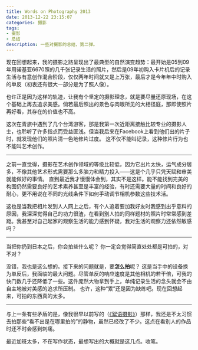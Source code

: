```yaml
---
title: Words on Photography 2013
date: 2013-12-22 23:15:07
categories: 摄影
tags: 
- 摄影
- 总结
description: 一些对摄影的总结，第二弹。
---
```

现在回想起来，我的摄影之路呈现出了最典型的自然演变趋势：最开始是05到09年用诺基亚6670照的几千张记录生活的照片，然后是09年初购入卡片机后的记录生活与有意创作混合阶段，仅仅两年时间就又是上万张，最后才是今年年中时购入的单反（初衷还有很大一部分是为了照人像）。

也许正是因为这样的轨迹，让我有个坚定的摄影理念，就是要尽量还原现场，在这个基础上再去追求美感。倘若最后照出的景色与肉眼所见的大相径庭，那即使照片再好看，其存在的价值也不高。

这次在青旅中遇到了几个台湾游客，那是我第一次近距离接触比较专业的摄影人士，也聆听了许多指点而受益匪浅。但当我后来在Facebook上看到他们出的片子时，就发现他们的照片清一色地修片过度。
这不仅不能叫记录，这种修片行为也不能叫艺术创作。

----

之前一直觉得，摄影在艺术创作领域的等级比较低，因为它出片太快，运气成分居多，不像其他艺术形式需要那么多脑力和精力投入——这是个几乎只凭天赋和审美就能做好的事情。
直到最近我才慢慢体会到，其实不是这样。能不能找到完美的构图仍然需要良好的艺术素养甚至是丰富的经验，有时还需要大量的时间和良好的耐心，更不用说在不同的光线条件下如何手动调节相机参数这些技术活。

这也是当我把相片发到人人网上之后，有个人追着要加我好友时我感到出乎意料的原因，我深深觉得自己的功力很渣，在看到别人拍的同样题材的照片时常常感到差距。我甚至对自己起家的观察生活的能力感到怀疑，我对生活的观察力还依然敏感吗？

----

当把你扔到日本之后，你会拍些什么呢？
你一定会觉得简直处处都是可拍的，对不对？

没错，我也是这么想的。接下来的问题就是，要**怎么拍**呢？
这是当手中的设备换为单反后，我面临的最大问题。尽管单反的响应速度是其他相机的若干倍，可我的快门数几乎还降低了一些。这件庞然大物拿到手上，单纯记录生活的念头就会不由自主地被对美感的追求所压制。
也许，这种“累”还是因为缺练吧。现在回想起来，可拍的东西真的太多。

----

与上一条有些矛盾的是，像我很早以前写的（[《絮语摄影》](/blog/2009/04/20/Words-on-Photography/)）那样，我还是不太习惯去拍那些“看不出是在哪里拍的”的静物，虽然已经改了不少。这点在看别人的作品时还不时会感到刺痛。

最近加班太多，不在写作状态，最想写出的大概就是这几点。收笔。